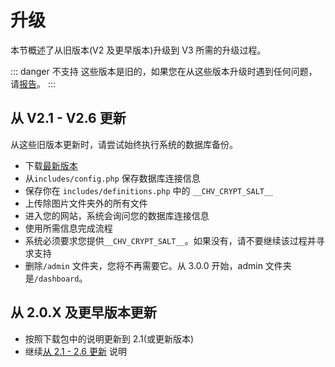# 升级

本节概述了从旧版本(V2 及更早版本)升级到 V3 所需的升级过程。

::: danger 不支持
这些版本是旧的，如果您在从这些版本升级时遇到任何问题，请[报告](https://chv.to/open-bug)。
:::

## 从 V2.1 - V2.6 更新

从这些旧版本更新时，请尝试始终执行系统的数据库备份。

* 下载[最新版本](https://chevereto.com/panel/downloads)
* 从`includes/config.php` 保存数据库连接信息
* 保存你在 `includes/definitions.php` 中的 `__CHV_CRYPT_SALT__`
* 上传除图片文件夹外的所有文件
* 进入您的网站，系统会询问您的数据库连接信息
* 使用所需信息完成流程
* 系统必须要求您提供`__CHV_CRYPT_SALT__`。如果没有，请不要继续该过程并寻求支持
* 删除`/admin` 文件夹，您将不再需要它。从 3.0.0 开始，admin 文件夹是`/dashboard`。

## 从 2.0.X 及更早版本更新

* 按照下载包中的说明更新到 2.1(或更新版本)
* 继续[从 2.1 - 2.6 更新](#从-v2-1-v2-6-更新) 说明
